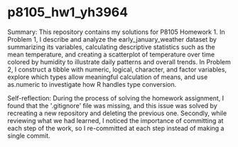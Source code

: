 # p8105_hw1_yh3964
Summary: This repository contains my solutions for P8105 Homework 1. In Problem 1, I describe and analyze the early_january_weather dataset by summarizing its variables, calculating descriptive statistics such as the mean temperature, and creating a scatterplot of temperature over time colored by humidity to illustrate daily patterns and overall trends. In Problem 2, I construct a tibble with numeric, logical, character, and factor variables, explore which types allow meaningful calculation of means, and use as.numeric to investigate how R handles type conversion.

Self-reflection: During the process of solving the homework assignment, I found that the '.gitignore' file was missing, and this issue was solved by recreating a new repository and deleting the previous one. Secondly, while reviewing what we had learned, I noticed the importance of committing at each step of the work, so I re-committed at each step instead of making a single commit.
